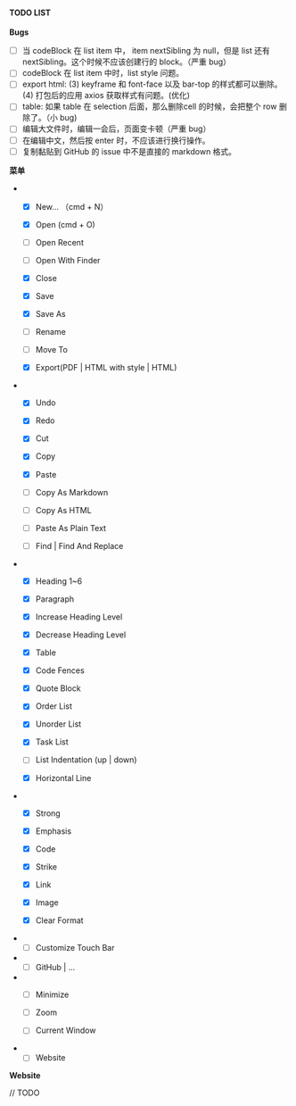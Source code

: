 #### TODO LIST

**Bugs**

- [ ] 当 codeBlock 在 list item 中， item nextSibling 为 null，但是 list 还有nextSibling。这个时候不应该创建行的 block。（严重 bug）
- [ ] codeBlock 在 list item 中时，list style 问题。
- [ ] export html: (3) keyframe 和 font-face 以及 bar-top 的样式都可以删除。(4) 打包后的应用 axios 获取样式有问题。(优化)
- [ ] table: 如果 table 在 selection 后面，那么删除cell 的时候，会把整个 row 删除了。（小 bug)
- [ ] 编辑大文件时，编辑一会后，页面变卡顿（严重 bug）
- [ ] 在编辑中文，然后按 enter 时，不应该进行换行操作。
- [ ] 复制黏贴到 GitHub 的 issue 中不是直接的 markdown 格式。

**菜单**

- - [x] New... （cmd + N）

  - [x] Open (cmd + O)

  - [ ] Open Recent

  - [ ] Open With Finder

  - [x] Close

  - [x] Save

  - [x] Save As

  - [ ] Rename

  - [ ] Move To

  - [x] Export(PDF | HTML with style | HTML)

- - [x] Undo

  - [x] Redo

  - [x] Cut

  - [x] Copy

  - [x] Paste

  - [ ] Copy As Markdown

  - [ ] Copy As HTML

  - [ ] Paste As Plain Text

  - [ ] Find | Find And Replace

- - [x] Heading 1~6

  - [x] Paragraph

  - [x] Increase Heading Level

  - [x] Decrease Heading Level

  - [x] Table

  - [x] Code Fences

  - [x] Quote Block

  - [x] Order List

  - [x] Unorder List

  - [x] Task List

  - [ ] List Indentation (up | down)

  - [x] Horizontal Line

- - [x] Strong

  - [x] Emphasis

  - [x] Code

  - [x] Strike

  - [x] Link

  - [x] Image

  - [x] Clear Format

- - [ ] Customize Touch Bar

- - [ ] GitHub | ...

- - [ ] Minimize

  - [ ] Zoom

  - [ ] Current Window

- - [ ] Website

**Website**

// TODO
